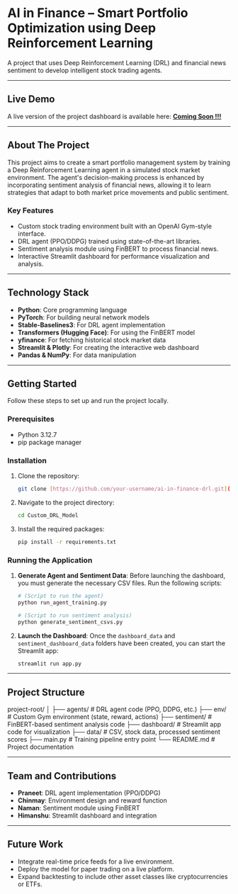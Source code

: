 # AI in Finance – Smart Portfolio Optimization using Deep Reinforcement Learning

A project that uses Deep Reinforcement Learning (DRL) and financial news sentiment to develop intelligent stock trading agents.

---
## Live Demo

A live version of the project dashboard is available here:
**[Coming Soon !!!](https://your-streamlit-app-link.com)**

---
## About The Project

This project aims to create a smart portfolio management system by training a Deep Reinforcement Learning agent in a simulated stock market environment. The agent's decision-making process is enhanced by incorporating sentiment analysis of financial news, allowing it to learn strategies that adapt to both market price movements and public sentiment.

### Key Features
* Custom stock trading environment built with an OpenAI Gym-style interface.
* DRL agent (PPO/DDPG) trained using state-of-the-art libraries.
* Sentiment analysis module using FinBERT to process financial news.
* Interactive Streamlit dashboard for performance visualization and analysis.

---
## Technology Stack

* **Python**: Core programming language
* **PyTorch**: For building neural network models
* **Stable-Baselines3**: For DRL agent implementation
* **Transformers (Hugging Face)**: For using the FinBERT model
* **yfinance**: For fetching historical stock market data
* **Streamlit & Plotly**: For creating the interactive web dashboard
* **Pandas & NumPy**: For data manipulation

---
## Getting Started

Follow these steps to set up and run the project locally.

### Prerequisites

* Python 3.12.7
* pip package manager

### Installation

1.  Clone the repository:
    ```sh
    git clone [https://github.com/your-username/ai-in-finance-drl.git](https://github.com/your-username/ai-in-finance-drl.git)
    ```
2.  Navigate to the project directory:
    ```sh
    cd Custom_DRL_Model
    ```
3.  Install the required packages:
    ```sh
    pip install -r requirements.txt
    ```

### Running the Application

1.  **Generate Agent and Sentiment Data**:
    Before launching the dashboard, you must generate the necessary CSV files. Run the following scripts:
    ```sh
    # (Script to run the agent)
    python run_agent_training.py 
    
    # (Script to run sentiment analysis)
    python generate_sentiment_csvs.py
    ```

2.  **Launch the Dashboard**:
    Once the `dashboard_data` and `sentiment_dashboard_data` folders have been created, you can start the Streamlit app:
    ```sh
    streamlit run app.py
    ```

---
## Project Structure
project-root/
│
├── agents/             # DRL agent code (PPO, DDPG, etc.)
├── env/                # Custom Gym environment (state, reward, actions)
├── sentiment/          # FinBERT-based sentiment analysis code
├── dashboard/          # Streamlit app code for visualization
├── data/               # CSV, stock data, processed sentiment scores
├── main.py             # Training pipeline entry point
└── README.md           # Project documentation

---
## Team and Contributions

* **Praneet**: DRL agent implementation (PPO/DDPG)
* **Chinmay**: Environment design and reward function
* **Naman**: Sentiment module using FinBERT
* **Himanshu**: Streamlit dashboard and integration

---
## Future Work

* Integrate real-time price feeds for a live environment.
* Deploy the model for paper trading on a live platform.
* Expand backtesting to include other asset classes like cryptocurrencies or ETFs.

